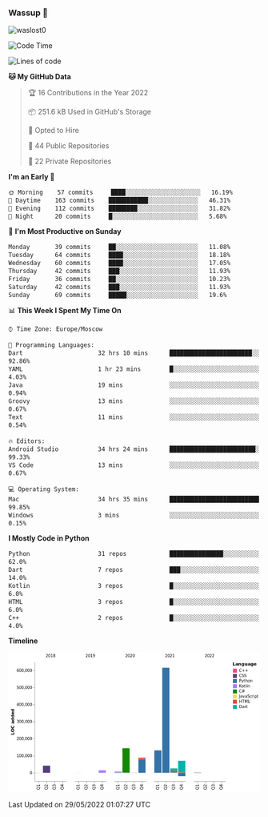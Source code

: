 ### Wassup 👋

<p align="left"> <img src="https://komarev.com/ghpvc/?username=waslost0" alt="waslost0" /></p>

<!--START_SECTION:waka-->
![Code Time](http://img.shields.io/badge/Code%20Time-0%20secs-blue)

![Lines of code](https://img.shields.io/badge/From%20Hello%20World%20I%27ve%20Written-1%20Million%20lines%20of%20code-blue)

**🐱 My GitHub Data** 

> 🏆 16 Contributions in the Year 2022
 > 
> 📦 251.6 kB Used in GitHub's Storage 
 > 
> 💼 Opted to Hire
 > 
> 📜 44 Public Repositories 
 > 
> 🔑 22 Private Repositories  
 > 
**I'm an Early 🐤** 

```text
🌞 Morning    57 commits     ████░░░░░░░░░░░░░░░░░░░░░   16.19% 
🌆 Daytime    163 commits    ███████████░░░░░░░░░░░░░░   46.31% 
🌃 Evening    112 commits    ████████░░░░░░░░░░░░░░░░░   31.82% 
🌙 Night      20 commits     █░░░░░░░░░░░░░░░░░░░░░░░░   5.68%

```
📅 **I'm Most Productive on Sunday** 

```text
Monday       39 commits     ██░░░░░░░░░░░░░░░░░░░░░░░   11.08% 
Tuesday      64 commits     ████░░░░░░░░░░░░░░░░░░░░░   18.18% 
Wednesday    60 commits     ████░░░░░░░░░░░░░░░░░░░░░   17.05% 
Thursday     42 commits     ███░░░░░░░░░░░░░░░░░░░░░░   11.93% 
Friday       36 commits     ██░░░░░░░░░░░░░░░░░░░░░░░   10.23% 
Saturday     42 commits     ███░░░░░░░░░░░░░░░░░░░░░░   11.93% 
Sunday       69 commits     █████░░░░░░░░░░░░░░░░░░░░   19.6%

```


📊 **This Week I Spent My Time On** 

```text
⌚︎ Time Zone: Europe/Moscow

💬 Programming Languages: 
Dart                     32 hrs 10 mins      ███████████████████████░░   92.86% 
YAML                     1 hr 23 mins        █░░░░░░░░░░░░░░░░░░░░░░░░   4.03% 
Java                     19 mins             ░░░░░░░░░░░░░░░░░░░░░░░░░   0.94% 
Groovy                   13 mins             ░░░░░░░░░░░░░░░░░░░░░░░░░   0.67% 
Text                     11 mins             ░░░░░░░░░░░░░░░░░░░░░░░░░   0.54%

🔥 Editors: 
Android Studio           34 hrs 24 mins      ████████████████████████░   99.33% 
VS Code                  13 mins             ░░░░░░░░░░░░░░░░░░░░░░░░░   0.67%

💻 Operating System: 
Mac                      34 hrs 35 mins      █████████████████████████   99.85% 
Windows                  3 mins              ░░░░░░░░░░░░░░░░░░░░░░░░░   0.15%

```

**I Mostly Code in Python** 

```text
Python                   31 repos            ███████████████░░░░░░░░░░   62.0% 
Dart                     7 repos             ███░░░░░░░░░░░░░░░░░░░░░░   14.0% 
Kotlin                   3 repos             █░░░░░░░░░░░░░░░░░░░░░░░░   6.0% 
HTML                     3 repos             █░░░░░░░░░░░░░░░░░░░░░░░░   6.0% 
C++                      2 repos             █░░░░░░░░░░░░░░░░░░░░░░░░   4.0%

```


**Timeline**

![Chart not found](https://raw.githubusercontent.com/waslost0/waslost0/master/charts/bar_graph.png) 


 Last Updated on 29/05/2022 01:07:27 UTC
<!--END_SECTION:waka-->


